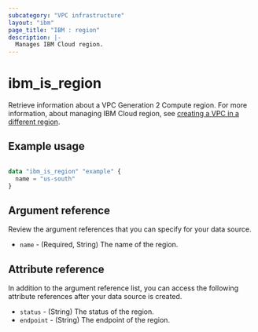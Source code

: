 ```yaml
---
subcategory: "VPC infrastructure"
layout: "ibm"
page_title: "IBM : region"
description: |-
  Manages IBM Cloud region.
---
```


# ibm_is_region
Retrieve information about a VPC Generation 2 Compute region. For more information, about managing IBM Cloud region, see [creating a VPC in a different region](https://cloud.ibm.com/docs/vpc?topic=vpc-creating-a-vpc-in-a-different-region).

## Example usage

```terraform

data "ibm_is_region" "example" {
  name = "us-south"
}

```
## Argument reference
Review the argument references that you can specify for your data source. 

- `name` - (Required, String) The name of the region.

## Attribute reference
In addition to the argument reference list, you can access the following attribute references after your data source is created. 

- `status` - (String) The status of the region.
- `endpoint` - (String) The endpoint of the region.
